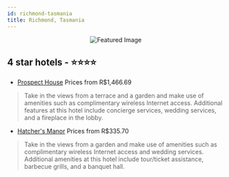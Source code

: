 ```yaml
---
id: richmond-tasmania
title: Richmond, Tasmania
---
```


<center><img src="https://i.travelapi.com/hotels/36000000/35100000/35092900/35092871/6c38fc81_z.jpg" alt="Featured Image" /></center>


##  4 star hotels - ⭐️⭐️⭐️⭐️

-    [Prospect House](https://us.hurb.com/hotels/richmond/prospect-house-JNP-JP794299?cmp=18055) Prices from R$1,466.69
   > Take in the views from a terrace and a garden and make use of amenities such as complimentary wireless Internet access. Additional features at this hotel include concierge services, wedding services, and a fireplace in the lobby.
-    [Hatcher's Manor](https://us.hurb.com/hotels/richmond/hatcher-s-manor-JNP-JP037877?cmp=18055) Prices from R$335.70
   > Take in the views from a garden and make use of amenities such as complimentary wireless Internet access and wedding services. Additional amenities at this hotel include tour/ticket assistance, barbecue grills, and a banquet hall.

